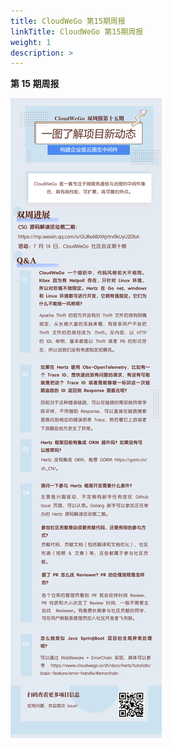 ```yaml
---
title: CloudWeGo 第15期周报
linkTitle: CloudWeGo 第15期周报
weight: 1
description: >
---
```


**第 15 期周报**

![image](https://raw.githubusercontent.com/cloudwego/community/main/weekly_report/CloudWeGo_15th_weekly_report.png)
